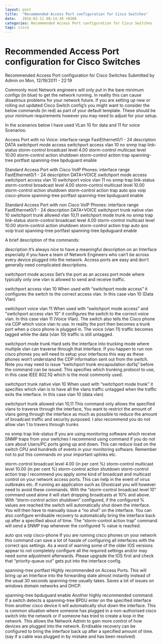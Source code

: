 ```yaml
---
layout: post
title:  "Recommended Access Port configuration for Cisco Switches"
date:   2016-02-11 08:14:38 +0300
categories: Recommended Access Port configuration for Cisco Switches
tags: cisco
---
```


# Recommended Access Port configuration for Cisco Switches
Recommended Access Port configuration for Cisco Switches
Submitted by Admin on Mon, 12/19/2011 - 22:19

Commonly most Network engineers will only put in the bare minimum configs (in blue) to get the network running. In reality this can cause disastrous problems for your network future.
If you are setting up new or rolling out updated Cisco Switch config’s you might want to consider the below commands (in red) as part of your default template. These should be your minimum requirements however you may need to adjust for your setup.

In the scenarios below I have used VLan 10 for data and 11 for voice
Scenarios:

Access Port with no Voice:
interface range FastEthernet0/1 - 24
 description DATA
 switchport mode access
 switchport access vlan 10
 no snmp trap link-status
 storm-control broadcast level 4.00
 storm-control multicast level 10.00
 storm-control action shutdown
 storm-control action trap
 spanning-tree portfast
 spanning-tree bpduguard enable

Standard Access Port with Cisco VoIP Phones:
interface range FastEthernet0/1 - 24
 description DATA+VOICE
 switchport mode access
 switchport access vlan 10
 switchport voice vlan 11
 no snmp trap link-status
 storm-control broadcast level 4.00
 storm-control multicast level 10.00
 storm-control action shutdown
 storm-control action trap
 auto qos voip cisco-phone
 spanning-tree portfast
 spanning-tree bpduguard enable

Standard Access Port with non Cisco VoIP Phones:
interface range FastEthernet0/1 - 24
 description DATA+VOICE
 switchport trunk native vlan 10
 switchport trunk allowed vlan 10,11
 switchport mode trunk
 no snmp trap link-status
 storm-control broadcast level 4.00
 storm-control multicast level 10.00
 storm-control action shutdown
 storm-control action trap
 auto qos voip trust
 spanning-tree portfast
 spanning-tree bpduguard enable

A brief description of the commands:

description
It’s always nice to have a meaningful description on an Interface especially if you have a team of Network Engineers who can’t be across every device plugged into the network. Access ports are easy and don’t generally need complicated descriptions. 

switchport mode access
Set’s the port as an access port mode where typically only one vlan is allowed to send and receive traffic.

switchport access vlan 10
When used with “switchport mode access” it configures the switch to the correct access vlan. In this case vlan 10 (Data Vlan)

switchport voice vlan 11
When used with “switchport mode access” and "switchport access vlan 10" it configures the switch to the correct voice vlan. In this case vlan 11 (Voice Vlan). The switch also tells the Cisco phone via CDP which voice vlan to use. In reality the port then becomes a trunk port when a cisco phone is plugged in. The voice (vlan 11) traffic becomes tagged while the data (vlan 10) traffic is still untagged.

switchport mode trunk
Hard sets the interface into trucking mode where multiple vlan can traverse through that interface.
If you happen to run non cisco phones you will need to setup your interfaces this way as these phones won’t understand the CDP information sent out from the switch.
Note you may need to issue “switchport trunk encapsulation dot1q” before the command can be issued. This specifies which trunking protocol to use, in this case IEEE 802.1Q which is the most commonly used.

switchport trunk native vlan 10
When used with “switchport mode trunk” it specifies which vlan is to have all the vlans traffic untagged when the traffic exits the interface. In this case vlan 10 (data vlan)

switchport trunk allowed vlan 10,11
This command only allows the specified vlans to traverse through the interface, You want to restrict the amount of vlans going through the interface as much as possible to reduce the amount of broadcast traffic and security purposed. I also recommend you do not allow vlan 1 to travers through trunks

no snmp trap link-status
If you are using monitoring software which receive SNMP traps from your switches I recommend using command if you do not care about Users/PC ports going up and down. This can reduce load on the switch CPU and hundreds of events in your monitoring software. Remember not to put this commands on your important uplinks etc.

storm-control broadcast level 4.00 (in per cent %)
storm-control multicast level 10.00 (in per cent %)
storm-control action shutdown
storm-control action trap
I recommend you apply some kind of broadcast and multicast control on your network access ports. This can help in the event of virus outbreaks etc. If running an application such as Ghostcast you will however need to avoid these commands.
With the “storm-control broadcast level 10” command used alone it will start dropping broadcasts at 10% and above.
With “storm-control action shutdown” configured, if the configured % values are reached the switch will automatically shut down the interface. You will then have to manually issue a “no shut” on the interface. You can also configure errdisable recovery to automatically bring the interface back up after a specified about of time.
The “storm-control action trap” command will send a SNMP trap whenever the configured % value is reached.

auto qos voip cisco-phone
If you are running cisco phones on your network this command can save a lot of hassle of configuring all interfaces with the correct qos settings. As a word of warning some of the older IOS versions appear to not completely configure all the required settings and/or may need some adjustment afterwards. Please upgrade the IOS first and check that “priority-queue out” gets put into the interface config.

spanning-tree portfast
Highly recommended on Access Ports. This will bring up an Interface into the forwarding state almost instantly instead of the usual 30 seconds spanning-tree usually takes. Saves a lot of issues on windows domain networks and DHCP.

spanning-tree bpduguard enable
Another highly recommended command. If a switch detects a spanning-tree BPDU enter on the specified interface from another cisco device it will automatically shut down the interface. This is common situation where someone has plugged in a non-authorised cisco switch into the network or if someone has tried to create a loop in the network. This allows the Network Admin to gain more control of how devices are plugged into the network. Errdisable recovery can be configured to bring the interface back up after a specified amount of time. (say if a cable was plugged in by mistake and has been resolved)